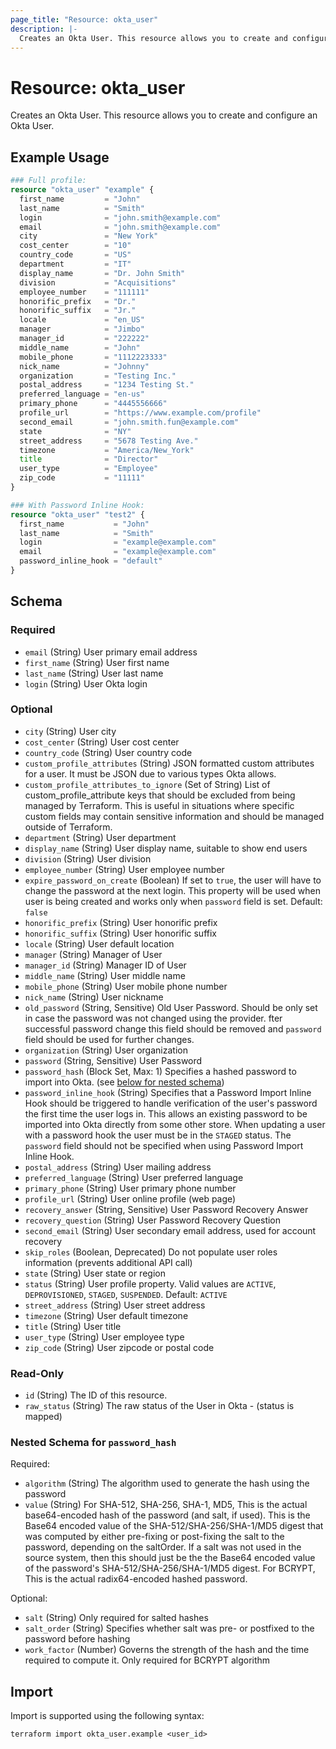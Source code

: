 ```yaml
---
page_title: "Resource: okta_user"
description: |-
  Creates an Okta User. This resource allows you to create and configure an Okta User.
---
```


# Resource: okta_user

Creates an Okta User. This resource allows you to create and configure an Okta User.

## Example Usage

```terraform
### Full profile:
resource "okta_user" "example" {
  first_name         = "John"
  last_name          = "Smith"
  login              = "john.smith@example.com"
  email              = "john.smith@example.com"
  city               = "New York"
  cost_center        = "10"
  country_code       = "US"
  department         = "IT"
  display_name       = "Dr. John Smith"
  division           = "Acquisitions"
  employee_number    = "111111"
  honorific_prefix   = "Dr."
  honorific_suffix   = "Jr."
  locale             = "en_US"
  manager            = "Jimbo"
  manager_id         = "222222"
  middle_name        = "John"
  mobile_phone       = "1112223333"
  nick_name          = "Johnny"
  organization       = "Testing Inc."
  postal_address     = "1234 Testing St."
  preferred_language = "en-us"
  primary_phone      = "4445556666"
  profile_url        = "https://www.example.com/profile"
  second_email       = "john.smith.fun@example.com"
  state              = "NY"
  street_address     = "5678 Testing Ave."
  timezone           = "America/New_York"
  title              = "Director"
  user_type          = "Employee"
  zip_code           = "11111"
}

### With Password Inline Hook:
resource "okta_user" "test2" {
  first_name           = "John"
  last_name            = "Smith"
  login                = "example@example.com"
  email                = "example@example.com"
  password_inline_hook = "default"
}
```

<!-- schema generated by tfplugindocs -->
## Schema

### Required

- `email` (String) User primary email address
- `first_name` (String) User first name
- `last_name` (String) User last name
- `login` (String) User Okta login

### Optional

- `city` (String) User city
- `cost_center` (String) User cost center
- `country_code` (String) User country code
- `custom_profile_attributes` (String) JSON formatted custom attributes for a user. It must be JSON due to various types Okta allows.
- `custom_profile_attributes_to_ignore` (Set of String) List of custom_profile_attribute keys that should be excluded from being managed by Terraform. This is useful in situations where specific custom fields may contain sensitive information and should be managed outside of Terraform.
- `department` (String) User department
- `display_name` (String) User display name, suitable to show end users
- `division` (String) User division
- `employee_number` (String) User employee number
- `expire_password_on_create` (Boolean) If set to `true`, the user will have to change the password at the next login. This property will be used when user is being created and works only when `password` field is set. Default: `false`
- `honorific_prefix` (String) User honorific prefix
- `honorific_suffix` (String) User honorific suffix
- `locale` (String) User default location
- `manager` (String) Manager of User
- `manager_id` (String) Manager ID of User
- `middle_name` (String) User middle name
- `mobile_phone` (String) User mobile phone number
- `nick_name` (String) User nickname
- `old_password` (String, Sensitive) Old User Password. Should be only set in case the password was not changed using the provider. fter successful password change this field should be removed and `password` field should be used for further changes.
- `organization` (String) User organization
- `password` (String, Sensitive) User Password
- `password_hash` (Block Set, Max: 1) Specifies a hashed password to import into Okta. (see [below for nested schema](#nestedblock--password_hash))
- `password_inline_hook` (String) Specifies that a Password Import Inline Hook should be triggered to handle verification of the user's password the first time the user logs in. This allows an existing password to be imported into Okta directly from some other store. When updating a user with a password hook the user must be in the `STAGED` status. The `password` field should not be specified when using Password Import Inline Hook.
- `postal_address` (String) User mailing address
- `preferred_language` (String) User preferred language
- `primary_phone` (String) User primary phone number
- `profile_url` (String) User online profile (web page)
- `recovery_answer` (String, Sensitive) User Password Recovery Answer
- `recovery_question` (String) User Password Recovery Question
- `second_email` (String) User secondary email address, used for account recovery
- `skip_roles` (Boolean, Deprecated) Do not populate user roles information (prevents additional API call)
- `state` (String) User state or region
- `status` (String) User profile property. Valid values are `ACTIVE`, `DEPROVISIONED`, `STAGED`, `SUSPENDED`. Default: `ACTIVE`
- `street_address` (String) User street address
- `timezone` (String) User default timezone
- `title` (String) User title
- `user_type` (String) User employee type
- `zip_code` (String) User zipcode or postal code

### Read-Only

- `id` (String) The ID of this resource.
- `raw_status` (String) The raw status of the User in Okta - (status is mapped)

<a id="nestedblock--password_hash"></a>
### Nested Schema for `password_hash`

Required:

- `algorithm` (String) The algorithm used to generate the hash using the password
- `value` (String) For SHA-512, SHA-256, SHA-1, MD5, This is the actual base64-encoded hash of the password (and salt, if used). This is the Base64 encoded value of the SHA-512/SHA-256/SHA-1/MD5 digest that was computed by either pre-fixing or post-fixing the salt to the password, depending on the saltOrder. If a salt was not used in the source system, then this should just be the the Base64 encoded value of the password's SHA-512/SHA-256/SHA-1/MD5 digest. For BCRYPT, This is the actual radix64-encoded hashed password.

Optional:

- `salt` (String) Only required for salted hashes
- `salt_order` (String) Specifies whether salt was pre- or postfixed to the password before hashing
- `work_factor` (Number) Governs the strength of the hash and the time required to compute it. Only required for BCRYPT algorithm

## Import

Import is supported using the following syntax:

```shell
terraform import okta_user.example <user_id>
```
